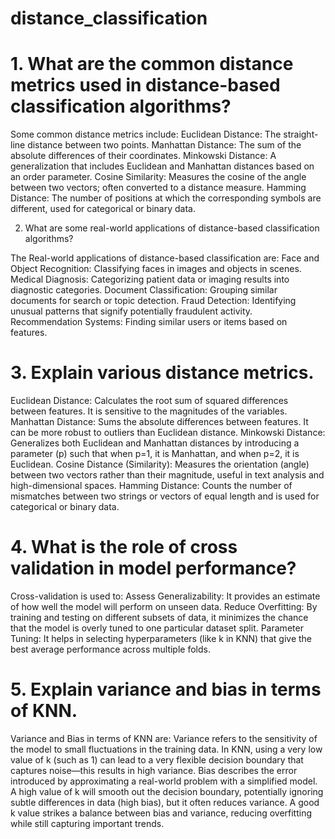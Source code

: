 # distance_classification
# 1. What are the common distance metrics used in distance-based classification algorithms?

Some common distance metrics include:
Euclidean Distance: The straight-line distance between two points.
Manhattan Distance: The sum of the absolute differences of their coordinates.
Minkowski Distance: A generalization that includes Euclidean and Manhattan distances based on an order parameter.
Cosine Similarity: Measures the cosine of the angle between two vectors; often converted to a distance measure.
Hamming Distance: The number of positions at which the corresponding symbols are different, used for categorical or binary data.

2. What are some real-world applications of distance-based classification algorithms?

The Real-world applications of distance-based classification are:
Face and Object Recognition: Classifying faces in images and objects in scenes.
Medical Diagnosis: Categorizing patient data or imaging results into diagnostic categories.
Document Classification: Grouping similar documents for search or topic detection.
Fraud Detection: Identifying unusual patterns that signify potentially fraudulent activity.
Recommendation Systems: Finding similar users or items based on features.

# 3. Explain various distance metrics.

Euclidean Distance: Calculates the root sum of squared differences between features. It is sensitive to the magnitudes of the variables.
Manhattan Distance: Sums the absolute differences between features. It can be more robust to outliers than Euclidean distance.
Minkowski Distance: Generalizes both Euclidean and Manhattan distances by introducing a parameter (p) such that when p=1, it is Manhattan, and when p=2, it is Euclidean.
Cosine Distance (Similarity): Measures the orientation (angle) between two vectors rather than their magnitude, useful in text analysis and high-dimensional spaces.
Hamming Distance: Counts the number of mismatches between two strings or vectors of equal length and is used for categorical or binary data.

# 4. What is the role of cross validation in model performance?

Cross-validation is used to:
Assess Generalizability: It provides an estimate of how well the model will perform on unseen data.
Reduce Overfitting: By training and testing on different subsets of data, it minimizes the chance that the model is overly tuned to one particular dataset split.
Parameter Tuning: It helps in selecting hyperparameters (like k in KNN) that give the best average performance across multiple folds.

# 5. Explain variance and bias in terms of KNN.

Variance and Bias in terms of KNN are:
Variance refers to the sensitivity of the model to small fluctuations in the training data. In KNN, using a very low value of k (such as 1) can lead to a very flexible decision boundary that captures noise—this results in high variance.
Bias describes the error introduced by approximating a real-world problem with a simplified model. A high value of k will smooth out the decision boundary, potentially ignoring subtle differences in data (high bias), but it often reduces variance.
A good k value strikes a balance between bias and variance, reducing overfitting while still capturing important trends.




